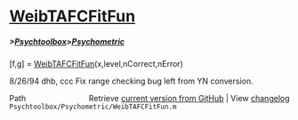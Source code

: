 # [WeibTAFCFitFun](WeibTAFCFitFun)
##### >[Psychtoolbox](Psychtoolbox)>[Psychometric](Psychometric)

[f,g] = [WeibTAFCFitFun](WeibTAFCFitFun)(x,level,nCorrect,nError)  
  
8/26/94     dhb, ccc    Fix range checking bug left from YN conversion.  




<div class="code_header" style="text-align:right;">
  <span style="float:left;">Path&nbsp;&nbsp;</span> <span class="counter">Retrieve <a href=
  "https://raw.github.com/Psychtoolbox-3/Psychtoolbox-3/beta/Psychtoolbox/Psychometric/WeibTAFCFitFun.m">current version from GitHub</a> | View <a href=
  "https://github.com/Psychtoolbox-3/Psychtoolbox-3/commits/beta/Psychtoolbox/Psychometric/WeibTAFCFitFun.m">changelog</a></span>
</div>
<div class="code">
  <code>Psychtoolbox/Psychometric/WeibTAFCFitFun.m</code>
</div>

